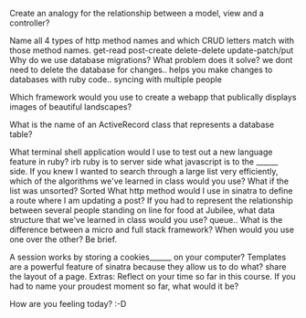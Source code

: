 Create an analogy for the relationship between a model, view and a controller?

Name all 4 types of http method names and which CRUD letters match with those method names.
get-read post-create delete-delete update-patch/put
Why do we use database migrations? What problem does it solve? we dont need to delete the database for changes.. helps you make changes to databases with ruby code.. syncing with multiple people

Which framework would you use to create a webapp that publically displays images of beautiful landscapes?

What is the name of an ActiveRecord class that represents a database table?

What terminal shell application would I use to test out a new language feature in ruby?
irb
ruby is to server side what javascript is to the ______ side.
If you knew I wanted to search through a large list very efficiently, which of the algorithms we've learned in class would you use? What if the list was unsorted? Sorted
What http method would I use in sinatra to define a route where I am updating a post?
If you had to represent the relationship between several people standing on line for food at Jubilee, what data structure that we've learned in class would you use?
queue..
What is the difference between a micro and full stack framework? When would you use one over the other? Be brief.

A session works by storing a cookies______ on your computer?
Templates are a powerful feature of sinatra because they allow us to do what? share the layout of a page.
Extras:
Reflect on your time so far in this course. If you had to name your proudest moment so far, what would it be?

How are you feeling today? :-D